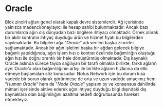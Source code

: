 # Oracle

Blok zinciri ağları genel olarak kapalı devre sistemlerdir. Ağ içerisinde yalnızca madenci/onaylayıcı ile hesap sahibi bulunmaktadır. Ancak bazı durumlarda ağın dış dünyadan bazı bilgilere ihtiyacı olmaktadır. Örnek olarak bir akıllı kontratın ihtiyaç duyduğu ürün ve hizmet fiyatı bu bilgilerden sayılmaktadır. Bu bilgileri ağa “_Oracle_” adı verilen başka zincirler sağlamaktadır. Ancak bir ağın işletimi başka bir ağdan gelecek bilgiye bağımlı yapıldığında, ağın işlem hızı o kontrat özelinde bağımlılığın oluştuğu ağın hızı ile doğru orantılı bir hale dönüştürmüş olmaktadır. Dış kaynaklı Oracle aslında sürece fayda sağlayan bir tarafı olmakla birlikte, farklı ağların aynı Oracle'a olan bağımlılığının artışı ile birlikte ağların hızlarına da etki etmeye başlamaları söz konusudur. Notus Network için bu durum kısa vadede bir sorun olarak görünmese de orta ve uzun vadede amacımız hem "_Human Oracle_" hem de "_Node Oracle_" yapısını oy ve konsensus dahilinde mimari içerisinde aktive ederek ağın ihtiyaç duyduğu bilgi dışındaki dış kaynaklara olan bağımlılığını azaltma hedefi doğrultusunda hareket etmekteyiz.

